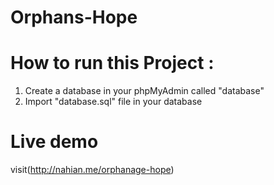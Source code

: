 # Orphans-Hope

# How to run this Project :

1. Create a database in your phpMyAdmin called "database"
2. Import "database.sql" file in your database

# Live demo 

visit(http://nahian.me/orphanage-hope)
